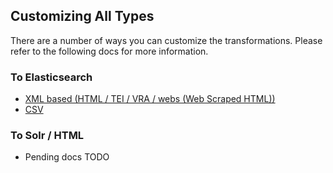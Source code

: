 ## Customizing All Types

There are a number of ways you can customize the transformations.  Please refer to the following docs for more information.

### To Elasticsearch

- [XML based (HTML / TEI / VRA / webs (Web Scraped HTML))](xml_to_es.md)
- [CSV](csv_to_es.md)

### To Solr / HTML

- Pending docs TODO
